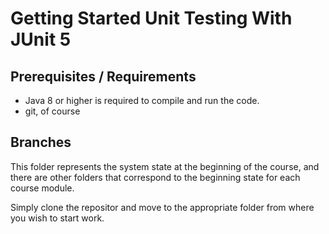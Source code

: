 # Getting Started Unit Testing With JUnit 5

## Prerequisites / Requirements

  * Java 8 or higher is required to compile and run the code.  
  * git, of course

## Branches

This folder represents the system state at the beginning of the course, and there are other folders that correspond to the beginning state for each course module.

Simply clone the repositor and move to the appropriate folder from where you wish to start work.
